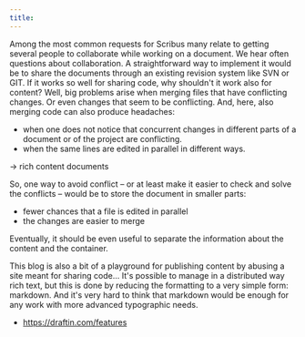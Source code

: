 ```yaml
---
title: 
---
```

Among the most common requests for Scribus many relate to getting several people to collaborate while working on a document.
We hear often questions about collaboration. A straightforward way to implement it would be to share the documents through an existing revision system like SVN or GIT. If it works so well for sharing code, why shouldn't it work also for content? Well, big problems arise when merging files that have conflicting changes. Or even changes that seem to be conflicting.
And, here, also merging code can also produce headaches:
- when one does not notice that concurrent changes in different parts of a document or of the project are conflicting.
- when the same lines are edited in parallel in different ways.

-> rich content documents

So, one way to avoid conflict – or at least make it easier to check and solve the conflicts – would be to store the document in smaller parts:
- fewer chances that a file is edited in parallel
- the changes are easier to merge

Eventually, it should be even useful to separate the information about the content and the container.

This blog is also a bit of a playground for publishing content by abusing a site meant for sharing code...
It's possible to manage in a distributed way rich text, but this is done by reducing the formatting to a very simple form: markdown. And it's very hard to think that markdown would be enough for any work with more advanced typographic needs.

- https://draftin.com/features

